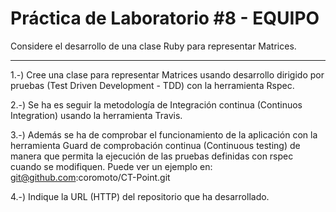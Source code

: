 Práctica de Laboratorio #8 - EQUIPO  
====================================

Considere el desarrollo de una clase Ruby para representar Matrices.   
_____________________________________________________________________


1.-) Cree una clase para representar Matrices usando desarrollo dirigido por pruebas (Test Driven Development - TDD) con la herramienta Rspec.  

2.-) Se ha es seguir la metodología de Integración continua (Continuos Integration) usando la herramienta Travis.  

3.-) Además se ha de comprobar el funcionamiento de la aplicación con la herramienta Guard de comprobación continua (Continuous testing) de manera que permita la ejecución de las pruebas definidas con rspec cuando se modifiquen. Puede ver un ejemplo en:  git@github.com:coromoto/CT-Point.git  

4.-) Indique la URL (HTTP) del repositorio que ha desarrollado.  